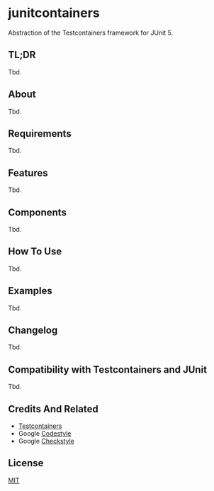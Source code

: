 # junitcontainers

Abstraction of the Testcontainers framework for JUnit 5.

## TL;DR

Tbd.

## About

Tbd.

## Requirements

Tbd.

## Features

Tbd.

## Components

Tbd.

## How To Use

Tbd.

## Examples

Tbd.

## Changelog

Tbd.

## Compatibility with Testcontainers and JUnit

Tbd.

## Credits And Related

- [Testcontainers](https://www.testcontainers.org/)
- Google [Codestyle](https://github.com/google/styleguide/blob/gh-pages/intellij-java-google-style.xml)
- Google [Checkstyle](https://github.com/checkstyle/checkstyle/blob/master/src/main/resources/google_checks.xml)

## License

[MIT](LICENSE)

